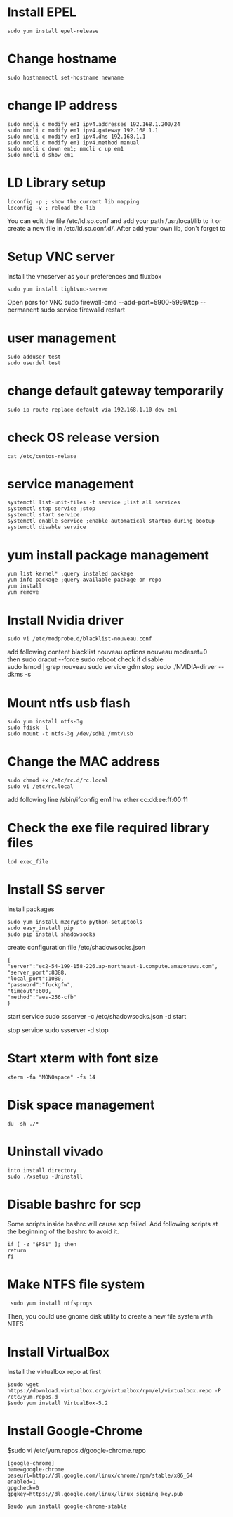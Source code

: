 # Install EPEL
    sudo yum install epel-release
	
# Change hostname
    sudo hostnamectl set-hostname newname	
	
# change IP address 
    sudo nmcli c modify em1 ipv4.addresses 192.168.1.200/24	
	sudo nmcli c modify em1 ipv4.gateway 192.168.1.1
	sudo nmcli c modify em1 ipv4.dns 192.168.1.1
	sudo nmcli c modify em1 ipv4.method manual
	sudo nmcli c down em1; nmcli c up em1
	sudo nmcli d show em1
	
# LD Library setup
    ldconfig -p ; show the current lib mapping
    ldconfig -v ; reload the lib

You can edit the file /etc/ld.so.conf and add your path /usr/local/lib to it or create a new file in /etc/ld.so.conf.d/. After add your own lib, don't forget to 
	
# Setup VNC server

Install the vncserver as your preferences and fluxbox

	sudo yum install tightvnc-server
	

Open pors for VNC
    sudo firewall-cmd --add-port=5900-5999/tcp --permanent 
	sudo service firewalld restart
	

# user management
    sudo adduser test	
	sudo userdel test
	
	
# change default gateway temporarily
    sudo ip route replace default via 192.168.1.10 dev em1	
	
# check OS release version
    cat /etc/centos-relase	
	
# service management
    systemctl list-unit-files -t service ;list all services
	systemctl stop service ;stop
    systemctl start service
	systemctl enable service ;enable automatical startup during bootup 
	systemctl disable service
	
# yum install package management
    yum list kernel* ;query instaled package
	yum info package ;query available package on repo
	yum install
	yum remove


# Install Nvidia driver
    sudo vi /etc/modprobe.d/blacklist-nouveau.conf	
add following content
    blacklist nouveau
	options nouveau modeset=0	
then
    sudo dracut --force
    sudo reboot	
check if disable	
	sudo lsmod | grep nouveau
	sudo service gdm stop
	sudo ./NVIDIA-dirver --dkms -s
	
# Mount ntfs usb flash
    sudo yum install ntfs-3g
	sudo fdisk -l
    sudo mount -t ntfs-3g /dev/sdb1 /mnt/usb	
	
# Change the MAC address
    sudo chmod +x /etc/rc.d/rc.local
	sudo vi /etc/rc.local
add following line
    /sbin/ifconfig em1 hw ether cc:dd:ee:ff:00:11
	
# Check the exe file required library files
    ldd exec_file	
	
# Install SS server
Install packages

    sudo yum install m2crypto python-setuptools
    sudo easy_install pip
    sudo pip install shadowsocks    
	
create configuration file /etc/shadowsocks.json

    {
    "server":"ec2-54-199-158-226.ap-northeast-1.compute.amazonaws.com",
    "server_port":8388,
    "local_port":1080,
    "password":"fuckgfw",
    "timeout":600,
    "method":"aes-256-cfb"
    }
	
start service
    sudo ssserver -c /etc/shadowsocks.json -d start

stop service
    sudo ssserver -d stop
	
# Start xterm with font size
    xterm -fa "MONOspace" -fs 14
	
# Disk space management
    du -sh ./*
    
# Uninstall vivado
    into install directory
    sudo ./xsetup -Uninstall

# Disable bashrc for scp
   Some scripts inside bashrc will cause scp failed. Add following scripts at the beginning of the bashrc to avoid it. 
   
    if [ -z "$PS1" ]; then
    return
    fi

# Make NTFS file system
     sudo yum install ntfsprogs
  Then, you could use gnome disk utility to create a new file system with NTFS
  
# Install VirtualBox
  Install the virtualbox repo at first
  
    $sudo wget https://download.virtualbox.org/virtualbox/rpm/el/virtualbox.repo -P /etc/yum.repos.d
	$sudo yum install VirtualBox-5.2
	
# Install Google-Chrome
   
   $sudo vi /etc/yum.repos.d/google-chrome.repo
    
	[google-chrome]
    name=google-chrome
    baseurl=http://dl.google.com/linux/chrome/rpm/stable/x86_64
    enabled=1
    gpgcheck=0
    gpgkey=https://dl.google.com/linux/linux_signing_key.pub
	
	$sudo yum install google-chrome-stable
	
	

  